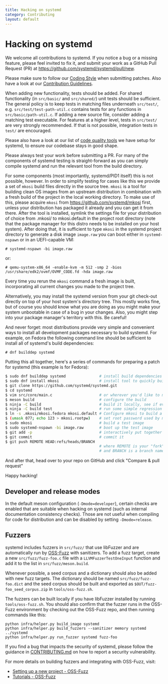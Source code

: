 ```yaml
---
title: Hacking on systemd
category: Contributing
layout: default
---
```


# Hacking on systemd

We welcome all contributions to systemd. If you notice a bug or a missing
feature, please feel invited to fix it, and submit your work as a GitHub Pull
Request (PR) at https://github.com/systemd/systemd/pull/new.

Please make sure to follow our [Coding Style](CODING_STYLE.md) when submitting patches.
Also have a look at our [Contribution Guidelines](CONTRIBUTING.md).

When adding new functionality, tests should be added. For shared functionality
(in `src/basic/` and `src/shared/`) unit tests should be sufficient. The general
policy is to keep tests in matching files underneath `src/test/`,
e.g. `src/test/test-path-util.c` contains tests for any functions in
`src/basic/path-util.c`. If adding a new source file, consider adding a matching
test executable. For features at a higher level, tests in `src/test/` are very
strongly recommended. If that is not possible, integration tests in `test/` are
encouraged.

Please also have a look at our list of [code quality tools](CODE_QUALITY.md) we have setup for systemd,
to ensure our codebase stays in good shape.

Please always test your work before submitting a PR. For many of the components
of systemd testing is straight-forward as you can simply compile systemd and
run the relevant tool from the build directory.

For some components (most importantly, systemd/PID1 itself) this is not
possible, however. In order to simplify testing for cases like this we provide
a set of `mkosi` build files directly in the source tree. `mkosi` is a tool for
building clean OS images from an upstream distribution in combination with a
fresh build of the project in the local working directory. To make use of this,
please acquire `mkosi` from https://github.com/systemd/mkosi first, unless your
distribution has packaged it already and you can get it from there. After the
tool is installed, symlink the settings file for your distribution of choice from
.mkosi/ to mkosi.default in the project root directory (note that the package
manager for this distro needs to be installed on your host system). After doing
that, it is sufficient to type `mkosi` in the systemd project directory to
generate a disk image `image.raw` you can boot either in `systemd-nspawn` or in
an UEFI-capable VM:

```
# systemd-nspawn -bi image.raw
```

or:

```
# qemu-system-x86_64 -enable-kvm -m 512 -smp 2 -bios /usr/share/edk2/ovmf/OVMF_CODE.fd -hda image.raw
```

Every time you rerun the `mkosi` command a fresh image is built, incorporating
all current changes you made to the project tree.

Alternatively, you may install the systemd version from your git check-out
directly on top of your host system's directory tree. This mostly works fine,
but of course you should know what you are doing as you might make your system
unbootable in case of a bug in your changes. Also, you might step into your
package manager's territory with this. Be careful!

And never forget: most distributions provide very simple and convenient ways to
install all development packages necessary to build systemd. For example, on
Fedora the following command line should be sufficient to install all of
systemd's build dependencies:

```
# dnf builddep systemd
```

Putting this all together, here's a series of commands for preparing a patch
for systemd (this example is for Fedora):

```sh
$ sudo dnf builddep systemd               # install build dependencies
$ sudo dnf install mkosi                  # install tool to quickly build images
$ git clone https://github.com/systemd/systemd.git
$ cd systemd
$ vim src/core/main.c                     # or wherever you'd like to make your changes
$ meson build                             # configure the build
$ ninja -C build                          # build it locally, see if everything compiles fine
$ ninja -C build test                     # run some simple regression tests
$ ln -s .mkosi/mkosi.fedora mkosi.default # Configure mkosi to build a fedora image
$ (umask 077; echo 123 > mkosi.rootpw)    # set root password used by mkosi
$ sudo mkosi                              # build a test image
$ sudo systemd-nspawn -bi image.raw       # boot up the test image
$ git add -p                              # interactively put together your patch
$ git commit                              # commit it
$ git push REMOTE HEAD:refs/heads/BRANCH
                                          # where REMOTE is your "fork" on GitHub
                                          # and BRANCH is a branch name.
```

And after that, head over to your repo on GitHub and click "Compare & pull request"

Happy hacking!


## Developer and release modes

In the default meson configuration (`-Dmode=developer`), certain checks are
enabled that are suitable when hacking on systemd (such as internal
documentation consistency checks). Those are not useful when compiling for code
for distribution and can be disabled by setting `-Dmode=release`.

## Fuzzers

systemd includes fuzzers in `src/fuzz/` that use libFuzzer and are automatically
run by [OSS-Fuzz](https://github.com/google/oss-fuzz) with sanitizers.
To add a fuzz target, create a new `src/fuzz/fuzz-foo.c` file with a `LLVMFuzzerTestOneInput`
function and add it to the list in `src/fuzz/meson.build`.

Whenever possible, a seed corpus and a dictionary should also be added with new
fuzz targets. The dictionary should be named `src/fuzz/fuzz-foo.dict` and the seed
corpus should be built and exported as `$OUT/fuzz-foo_seed_corpus.zip` in
`tools/oss-fuzz.sh`.

The fuzzers can be built locally if you have libFuzzer installed by running
`tools/oss-fuzz.sh`. You should also confirm that the fuzzer runs in the
OSS-Fuzz environment by checking out the OSS-Fuzz repo, and then running
commands like this:

```
python infra/helper.py build_image systemd
python infra/helper.py build_fuzzers --sanitizer memory systemd ../systemd
python infra/helper.py run_fuzzer systemd fuzz-foo
```

If you find a bug that impacts the security of systemd, please follow the
guidance in [CONTRIBUTING.md](CONTRIBUTING.md) on how to report a security vulnerability.

For more details on building fuzzers and integrating with OSS-Fuzz, visit:

- [Setting up a new project - OSS-Fuzz](https://google.github.io/oss-fuzz/getting-started/new-project-guide/)
- [Tutorials - OSS-Fuzz](https://google.github.io/oss-fuzz/reference/useful-links/#tutorials)
